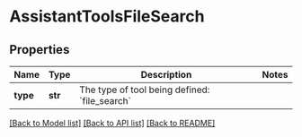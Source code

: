 # AssistantToolsFileSearch

## Properties
Name | Type | Description | Notes
------------ | ------------- | ------------- | -------------
**type** | **str** | The type of tool being defined: &#x60;file_search&#x60; | 

[[Back to Model list]](../README.md#documentation-for-models) [[Back to API list]](../README.md#documentation-for-api-endpoints) [[Back to README]](../README.md)

